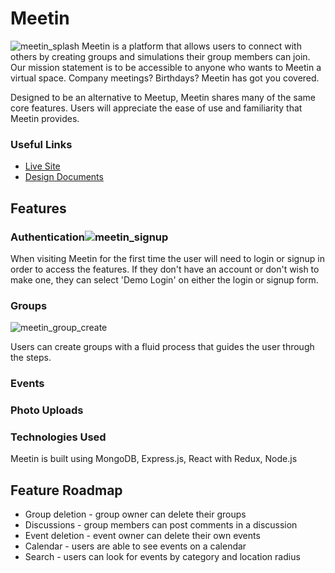 # Meetin
![meetin_splash](https://user-images.githubusercontent.com/52799217/74777658-c983b480-524e-11ea-9668-3bac13de4bff.png)
Meetin is a platform that allows users to connect with others by creating groups and simulations their group members can join. Our mission statement is to be accessible to anyone who wants to Meetin a virtual space. Company meetings? Birthdays? Meetin has got you covered.

Designed to be an alternative to Meetup, Meetin shares many of the same core features. Users will appreciate the ease of use and familiarity that Meetin provides.

### Useful Links
- [Live Site](https://meetin-mern.herokuapp.com/)
- [Design Documents](https://github.com/Powellmj/Mern/wiki)

## Features
### Authentication![meetin_signup](https://user-images.githubusercontent.com/52799217/74783534-bf67b300-525a-11ea-8bca-831a92fb7f33.png)

When visiting Meetin for the first time the user will need to login or signup in order to access the features. If they don't have an account or don't wish to make one, they can select 'Demo Login' on either the login or signup form.

### Groups
![meetin_group_create](https://user-images.githubusercontent.com/52799217/74784247-5b45ee80-525c-11ea-9ea1-c4b66ae43c49.gif)

Users can create groups with a fluid process that guides the user through the steps.

### Events
### Photo Uploads

### Technologies Used
Meetin is built using MongoDB, Express.js, React with Redux, Node.js

## Feature Roadmap
- Group deletion - group owner can delete their groups
- Discussions - group members can post comments in a discussion
- Event deletion - event owner can delete their own events
- Calendar - users are able to see events on a calendar
- Search - users can look for events by category and location radius
